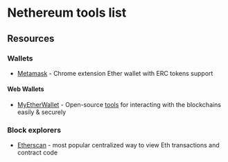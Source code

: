 
# Nethereum tools list 
## Resources
### Wallets
* [Metamask](https://metamask.io/) - Chrome extension Ether wallet with ERC tokens support
#### Web Wallets
* [MyEtherWallet](https://github.com/MyEtherWallet) - Open-source [tools](https://www.myetherwallet.com/) for interacting with the blockchains easily & securely

### Block explorers
* [Etherscan](https://etherscan.io/) - most popular centralized way to view Eth transactions and contract code

